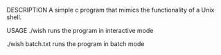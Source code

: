 DESCRIPTION
A simple c program that mimics the functionality of a Unix shell.


USAGE
./wish
runs the program in interactive mode

./wish batch.txt
runs the program in batch mode



